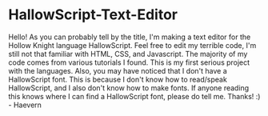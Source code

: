 # HallowScript-Text-Editor
Hello! As you can probably tell by the title, I'm making a text editor for the Hollow Knight language HallowScript. Feel free to edit my terrible code, I'm still not that familiar with HTML, CSS, and Javascript. The majority of my code comes from various tutorials I found. This is my first serious project with the languages. Also, you may have noticed that I don't have a HallowScript font. This is because I don't know how to read/speak HallowScript, and I also don't know how to make fonts. If anyone reading this knows where I can find a HallowScript font, please do tell me. Thanks! :) - Haevern
